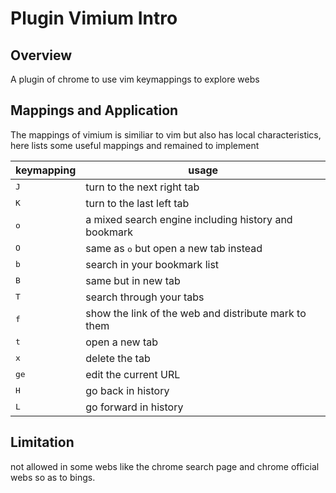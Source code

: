 # Plugin Vimium Intro #
## Overview ##
A plugin of chrome to use vim keymappings to explore webs

## Mappings and Application ##
The mappings of vimium is similiar to vim but also has local characteristics, here lists some useful mappings and remained to implement

| keymapping    | usage                                                |
|---------------|------------------------------------------------------|
| <kbd>J</kbd>  | turn to the next right tab                           |
| <kbd>K</kbd>  | turn to the last left tab                            |
| <kbd>o</kbd>  | a mixed search engine including history and bookmark |
| <kbd>O</kbd>  | same as <kbd>o</kbd> but open a new tab instead      |
| <kbd>b</kbd>  | search in your bookmark list                         |
| <kbd>B</kbd>  | same but in new tab                                  |
| <kbd>T</kbd>  | search through your tabs                             |
| <kbd>f</kbd>  | show the link of the web and distribute mark to them |
| <kbd>t</kbd>  | open a new tab                                       |
| <kbd>x</kbd>  | delete the tab                                       |
| <kbd>ge</kbd> | edit the current URL                                 |
| <kbd>H</kbd>  | go back in history                                   |
| <kbd>L</kbd>  | go forward in history                                |

## Limitation ##
not allowed in some webs like the chrome search page and chrome official webs so as to bings.
